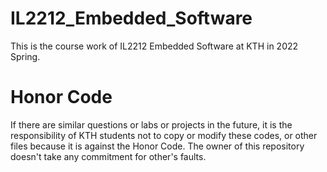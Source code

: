 # IL2212_Embedded_Software
This is the course work of IL2212 Embedded Software at KTH in 2022 Spring.
# Honor Code
If there are similar questions or labs or projects in the future, it is the responsibility of KTH students not to copy or modify these codes, or other files because it is against the Honor Code. The owner of this repository doesn't take any commitment for other's faults.
